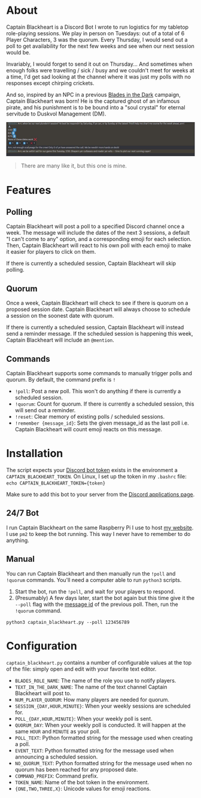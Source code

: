 # About

Captain Blackheart is a Discord Bot I wrote to run logistics for my tabletop role-playing sessions. We play in person on Tuesdays: out of a total of 6 Player Characters, 3 was the quorum. Every Thursday, I would send out a poll to get availability for the next few weeks and see when our next session would be.

Invariably, I would forget to send it out on Thursday... And sometimes when enough folks were travelling / sick / busy and we couldn't meet for weeks at a time, I'd get sad looking at the channel where it was just my polls with no responses except chirping crickets.

And so, inspired by an NPC in a previous [Blades in the Dark](https://evilhat.com/product/blades-in-the-dark/) campaign, Captain Blackheart was born! He is the captured ghost of an infamous pirate, and his punishment is to be bound into a "soul crystal" for eternal servitude to Duskvol Management (DM).

![3 messages: The poll itself, the response if no quorum, the result if we have quorum](https://github.com/yizow/captain_blackheart/blob/master/overview.jpg?raw=true)

> There are many like it, but this one is mine.

# Features

## Polling
Captain Blackheart will post a poll to a specified Discord channel once a week.
The message will include the dates of the next 3 sessions, a default "I can't come to any" option, and a corresponding emoji for each selection.
Then, Captain Blackheart will react to his own poll with each emoji to make it easier for players to click on them.

If there is currently a scheduled session, Captain Blackheart will skip polling.

## Quorum
Once a week, Captain Blackheart will check to see if there is quorum on a proposed session date. Captain Blackheart will always choose to schedule a session on the soonest date with quorum.

If there is currently a scheduled session, Captain Blackheart will instead send a reminder message. If the scheduled session is happening this week, Captain Blackheart will include an `@mention`.

## Commands
Captain Blackheart supports some commands to manually trigger polls and quorum. By default, the command prefix is `!`

- `!poll`: Post a new poll. This won't do anything if there is currently a scheduled session.
- `!quorum`: Count for quorum. If there is currently a scheduled session, this will send out a reminder.
- `!reset`: Clear memory of existing polls / scheduled sessions.
- `!remember {message_id}`: Sets the given message_id as the last poll i.e. Captain Blackheart will count emoji reacts on this message.

# Installation

The script expects your [Discord bot token](https://discordgsm.com/guide/how-to-get-a-discord-bot-token) exists in the environment a `CAPTAIN_BLACKHEART_TOKEN`. 
On Linux, I set up the token in my `.bashrc` file: `echo CAPTAIN_BLACKHEART_TOKEN={token}`

Make sure to add this bot to your server from the [Discord applications page](https://discord.com/developers/applications/).

## 24/7 Bot
I run Captain Blackheart on the same Raspberry Pi I use to host [my website](https://github.com/yizow/WebPi/blob/master/www/notes.md).
I use `pm2` to keep the bot running.
This way I never have to remember to do anything.

## Manual
You can run Captain Blackheart and then manually run the `!poll` and `!quorum` commands. You'll need a computer able to run `python3` scripts.

1. Start the bot, run the `!poll`, and wait for your players to respond.
2. (Presumably) A few days later, start the bot again but this time give it the `--poll` flag with the [message id](https://support.discord.com/hc/en-us/articles/206346498-Where-can-I-find-my-User-Server-Message-ID) of the previous poll. Then, run the `!quorum` command.

```
python3 captain_blackheart.py --poll 123456789
```

# Configuration

`captain_blackheart.py` contains a number of configurable values at the top of the file: simply open and edit with your favorite text editor.

- `BLADES_ROLE_NAME`: The name of the role you use to notify players.
- `TEXT_IN_THE_DARK_NAME`: The name of the text channel Captain Blackheart will post to.
- `NUM_PLAYER_QUORUM`: How many players are needed for quorum.
- `SESSION_{DAY,HOUR,MINUTE}`: When your weekly sessions are scheduled for.
- `POLL_{DAY,HOUR,MINUTE}`: When your weekly poll is sent.
- `QUORUM_DAY`: When your weekly poll is conducted. It will happen at the same `HOUR` and `MINUTE` as your poll.
- `POLL_TEXT`: Python formatted string for the message used when creating a poll.
- `EVENT_TEXT`: Python formatted string for the message used when announcing a scheduled session.
- `NO_QUORUM_TEXT`: Python formatted string for the message used when no quorum has been reached for any proposed date.
- `COMMAND_PREFIX`: Command prefix.
- `TOKEN_NAME`: Name of the bot token in the environment.
- `{ONE,TWO,THREE,X}`: Unicode values for emoji reactions.
